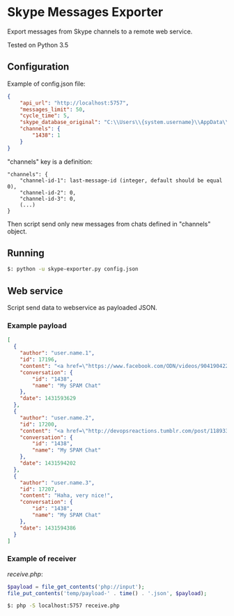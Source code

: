 # Skype Messages Exporter

Export messages from Skype channels to a remote web service.

Tested on Python 3.5

## Configuration

Example of config.json file:

```json
{
    "api_url": "http://localhost:5757",
    "messages_limit": 50,
    "cycle_time": 5,
    "skype_database_original": "C:\\Users\\{system.username}\\AppData\\Roaming\\Skype\\{skype.login}\\main.db",
    "channels": {
        "1438": 1
    }
}
```

"channels" key is a definition:

```
"channels": {
    "channel-id-1": last-message-id (integer, default should be equal 0),
    "channel-id-2": 0,
    "channel-id-3": 0,
    (...)
}
```

Then script send only new messages from chats defined in "channels" object.

## Running

```bash
$: python -u skype-exporter.py config.json
```

## Web service

Script send data to webservice as payloaded JSON.

### Example payload

```json
[
  {
    "author": "user.name.1",
    "id": 17196,
    "content": "<a href=\"https://www.facebook.com/ODN/videos/904190422960927/\">https://www.facebook.com/ODN/videos/904190422960927/</a>\r\n<ss type=\"surprised\">:O</ss>",
    "conversation": {
        "id": "1438",
        "name": "My SPAM Chat"
    },
    "date": 1431593629
  },
  {
    "author": "user.name.2",
    "id": 17200,
    "content": "<a href=\"http://devopsreactions.tumblr.com/post/118933329057/bash-ls-command-not-found\">http://devopsreactions.tumblr.com/post/118933329057/bash-ls-command-not-found</a>",
    "conversation": {
        "id": "1438",
        "name": "My SPAM Chat"
    },
    "date": 1431594202
  },
  {
    "author": "user.name.3",
    "id": 17207,
    "content": "Haha, very nice!",
    "conversation": {
        "id": "1438",
        "name": "My SPAM Chat"
    },
    "date": 1431594386
  }
]
```

### Example of receiver

*receive.php*:

```php
$payload = file_get_contents('php://input');
file_put_contents('temp/payload-' . time() . '.json', $payload);
```

```bash
$: php -S localhost:5757 receive.php
```